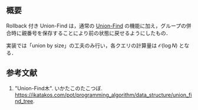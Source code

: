 ## 概要

Rollback 付き Union-Find は，通常の [Union-Find](https://today2098.github.io/algorithm/src/DataStructure/UnionFind/union_find.hpp) の機能に加え，グループの併合時に親番号を保存することにより前の状態に戻せるようにしたもの．

実装では「union by size」の工夫のみ行い，各クエリの計算量は $\mathcal{O}(\log N)$ となる．


## 参考文献

1. "Union-Find木". いかたこのたこつぼ. <https://ikatakos.com/pot/programming_algorithm/data_structure/union_find_tree>.
